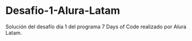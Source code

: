 # Desafio-1-Alura-Latam
Solución del desafío día 1 del programa 7 Days of Code realizado por Alura Latam.
